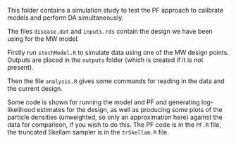 This folder contains a simulation study to test the PF
approach to calibrate models and perform DA simultaneously.

The files `disease.dat` and `inputs.rds` contain the design
we have been using for the MW model. 

Firstly run `stochModel.R` to simulate data using one
of the MW design points. Outputs are placed in the `outputs`
folder (which is created if it is not present).

Then the file `analysis.R` gives some commands for reading
in the data and the current design.

Some code is shown for running the model and PF and generating
log-likelihood estimates for the design, as well as producing
some plots of the particle densities (unweighted, so only an 
approximation here) against the data for comparison, if
you wish to do this. The PF code is in the `PF.R` file, the 
truncated Skellam sampler is in the `trSkellam.R` file.
